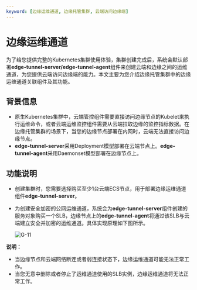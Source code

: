 ```yaml
---
keyword: [边缘运维通道, 边缘托管集群, 云端访问边缘端]
---
```


# 边缘运维通道

为了给您提供完整的Kubernetes集群使用体验，集群创建完成后，系统会默认部署**edge-tunnel-server/edge-tunnel-agent**组件来创建云端和边缘之间的运维通道，为您提供云端访问边缘端的能力。本文主要为您介绍边缘托管集群中的边缘运维通道关联组件及其功能。

## 背景信息

-   原生Kubernetes集群中，云端管控组件需要直接访问边缘节点的Kubelet来执行运维命令，或者云端运维监控组件需要从云端拉取边缘的监控指标数据。在边缘托管集群的场景下，当您的边缘节点部署在内网时，云端无法直接访问边缘节点。
-   **edge-tunnel-server**采用Deployment模型部署在云端节点上。**edge-tunnel-agent**采用Daemonset模型部署在边缘节点上。

## 功能说明

-   创建集群时，您需要选择购买至少1台云端ECS节点，用于部署边缘运维通道组件**edge-tunnel-server**。
-   为创建安全加密的公网运维通道，系统会为**edge-tunnel-server**组件创建的服务对象购买一个SLB，边缘节点上的**edge-tunnel-agent**将通过该SLB与云端建立安全并加密的运维通道。具体实现原理如下图所示。

    ![G-11](https://static-aliyun-doc.oss-accelerate.aliyuncs.com/assets/img/zh-CN/5513031161/p225154.png)


**说明：**

-   当边缘节点和云端网络断连或者弱连接状态下，边缘运维通道可能无法正常工作。
-   当您无意中删除或者停止了运维通道使用的SLB实例，边缘运维通道将无法正常工作。

